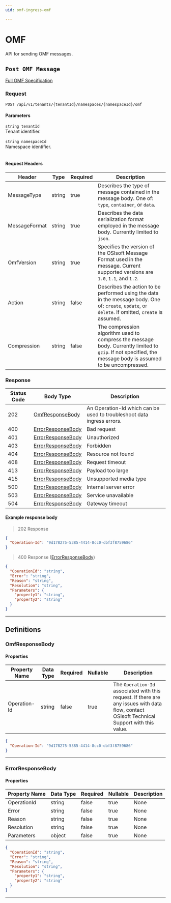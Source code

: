 ```yaml
---
uid: omf-ingress-omf

---
```


# OMF
API for sending OMF messages.

## `Post OMF Message`

<a id="opIdOmf_Post OMF Message"></a>

[Full OMF Specification](https://omf-docs.osisoft.com)

<h3>Request</h3>

```text 
POST /api/v1/tenants/{tenantId}/namespaces/{namespaceId}/omf
```

<h4>Parameters</h4>

`string tenantId`
<br/>Tenant identifier.<br/><br/>`string namespaceId`
<br/>Namespace identifier.<br/><br/>

<h4>Request Headers</h4>

|Header|Type|Required|Description|
|---|---|---|---|
|MessageType|string|true|Describes the type of message contained in the message body. One of: `type`, `container`, or `data`.|
|MessageFormat|string|true|Describes the data serialization format employed in the message body. Currently limited to `json`.|
|OmfVersion|string|true|Specifies the version of the OSIsoft Message Format used in the message. Current supported versions are `1.0`, `1.1`, and `1.2`.|
|Action|string|false|Describes the action to be performed using the data in the message body. One of: `create`, `update`, or `delete`. If omitted, `create` is assumed.|
|Compression|string|false|The compression algorithm used to compress the message body. Currently limited to `gzip`.  If not specified, the message body is assumed to be uncompressed.|

<h3>Response</h3>

|Status Code|Body Type|Description|
|---|---|---|
|202|[OmfResponseBody](#schemaomfresponsebody)|An Operation-Id which can be used to troubleshoot data ingress errors.|
|400|[ErrorResponseBody](#schemaerrorresponsebody)|Bad request|
|401|[ErrorResponseBody](#schemaerrorresponsebody)|Unauthorized|
|403|[ErrorResponseBody](#schemaerrorresponsebody)|Forbidden|
|404|[ErrorResponseBody](#schemaerrorresponsebody)|Resource not found|
|408|[ErrorResponseBody](#schemaerrorresponsebody)|Request timeout|
|413|[ErrorResponseBody](#schemaerrorresponsebody)|Payload too large|
|415|[ErrorResponseBody](#schemaerrorresponsebody)|Unsupported media type|
|500|[ErrorResponseBody](#schemaerrorresponsebody)|Internal server error|
|503|[ErrorResponseBody](#schemaerrorresponsebody)|Service unavailable|
|504|[ErrorResponseBody](#schemaerrorresponsebody)|Gateway timeout|

<h4>Example response body</h4>

> 202 Response

```json
{
  "Operation-Id": "9d178275-5385-4414-8cc0-dbf3f8759686"
}
```

> 400 Response ([ErrorResponseBody](#schemaerrorresponsebody))

```json
{
  "OperationId": "string",
  "Error": "string",
  "Reason": "string",
  "Resolution": "string",
  "Parameters": {
    "property1": "string",
    "property2": "string"
  }
}
```

---
## Definitions

### OmfResponseBody

<a id="schemaomfresponsebody"></a>
<a id="schema_OmfResponseBody"></a>
<a id="tocSomfresponsebody"></a>
<a id="tocsomfresponsebody"></a>

<h4>Properties</h4>

|Property Name|Data Type|Required|Nullable|Description|
|---|---|---|---|---|
|Operation-Id|string|false|true|The `Operation-Id` associated with this request. If there are any issues with data flow, contact OSIsoft Technical Support with this value.|

```json
{
  "Operation-Id": "9d178275-5385-4414-8cc0-dbf3f8759686"
}

```

---

### ErrorResponseBody

<a id="schemaerrorresponsebody"></a>
<a id="schema_ErrorResponseBody"></a>
<a id="tocSerrorresponsebody"></a>
<a id="tocserrorresponsebody"></a>

<h4>Properties</h4>

|Property Name|Data Type|Required|Nullable|Description|
|---|---|---|---|---|
|OperationId|string|false|true|None|
|Error|string|false|true|None|
|Reason|string|false|true|None|
|Resolution|string|false|true|None|
|Parameters|object|false|true|None|

```json
{
  "OperationId": "string",
  "Error": "string",
  "Reason": "string",
  "Resolution": "string",
  "Parameters": {
    "property1": "string",
    "property2": "string"
  }
}

```

---

